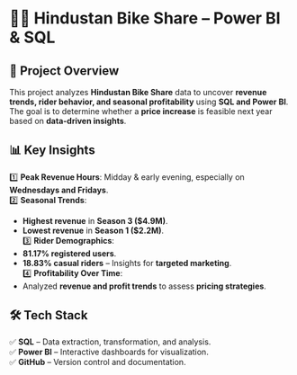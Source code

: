 # 🚴‍♂️ Hindustan Bike Share – Power BI & SQL  

## 📌 Project Overview  
This project analyzes **Hindustan Bike Share** data to uncover **revenue trends, rider behavior, and seasonal profitability** using **SQL and Power BI**.  
The goal is to determine whether a **price increase** is feasible next year based on **data-driven insights**.  

## 📊 Key Insights  
1️⃣ **Peak Revenue Hours**: Midday & early evening, especially on **Wednesdays and Fridays**.  
2️⃣ **Seasonal Trends**:  
   - **Highest revenue** in **Season 3 ($4.9M)**.  
   - **Lowest revenue** in **Season 1 ($2.2M)**.  
3️⃣ **Rider Demographics**:  
   - **81.17% registered users**.  
   - **18.83% casual riders** – Insights for **targeted marketing**.  
4️⃣ **Profitability Over Time**:  
   - Analyzed **revenue and profit trends** to assess **pricing strategies**.  

## 🛠️ Tech Stack  
✅ **SQL** – Data extraction, transformation, and analysis.  
✅ **Power BI** – Interactive dashboards for visualization.  
✅ **GitHub** – Version control and documentation.  
